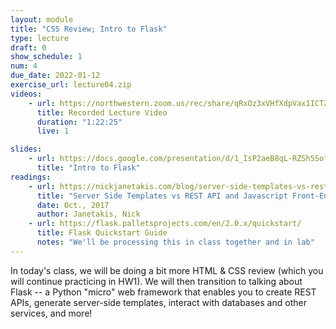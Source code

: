 ```yaml
---
layout: module
title: "CSS Review; Intro to Flask"
type: lecture
draft: 0
show_schedule: 1
num: 4
due_date: 2022-01-12
exercise_url: lecture04.zip
videos:
    - url: https://northwestern.zoom.us/rec/share/qRxOz3xVHfXdpVax1ICTZrsROR4Vp-JDqZF--4siWyXxlXozqu6Io0yI41AAZYjt.xJEcmN57S6r-SzP2
      title: Recorded Lecture Video
      duration: "1:22:25"
      live: 1

slides: 
    - url: https://docs.google.com/presentation/d/1_IsP2aeB8qL-RZSh5SofrxMYXIwtZuEhxH0p3hTAG0Y/edit?usp=sharing
      title: "Intro to Flask"
readings:
    - url: https://nickjanetakis.com/blog/server-side-templates-vs-rest-api-and-javascript-front-end
      title: "Server Side Templates vs REST API and Javascript Front-End"
      date: Oct., 2017
      author: Janetakis, Nick
    - url: https://flask.palletsprojects.com/en/2.0.x/quickstart/
      title: Flask Quickstart Guide
      notes: "We'll be processing this in class together and in lab"
---
```


In today's class, we will be doing a bit more HTML & CSS review (which you will continue practicing in HW1). We will then transition to talking about Flask -- a Python "micro" web framework that enables you to create REST APIs, generate server-side templates, interact with databases and other services, and more!

